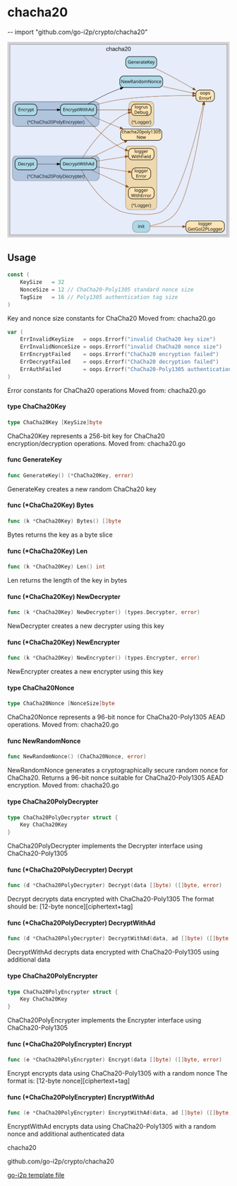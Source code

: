 # chacha20
--
    import "github.com/go-i2p/crypto/chacha20"

![chacha20.svg](chacha20.svg)



## Usage

```go
const (
	KeySize   = 32
	NonceSize = 12 // ChaCha20-Poly1305 standard nonce size
	TagSize   = 16 // Poly1305 authentication tag size
)
```
Key and nonce size constants for ChaCha20 Moved from: chacha20.go

```go
var (
	ErrInvalidKeySize   = oops.Errorf("invalid ChaCha20 key size")
	ErrInvalidNonceSize = oops.Errorf("invalid ChaCha20 nonce size")
	ErrEncryptFailed    = oops.Errorf("ChaCha20 encryption failed")
	ErrDecryptFailed    = oops.Errorf("ChaCha20 decryption failed")
	ErrAuthFailed       = oops.Errorf("ChaCha20-Poly1305 authentication failed")
)
```
Error constants for ChaCha20 operations Moved from: chacha20.go

#### type ChaCha20Key

```go
type ChaCha20Key [KeySize]byte
```

ChaCha20Key represents a 256-bit key for ChaCha20 encryption/decryption
operations. Moved from: chacha20.go

#### func  GenerateKey

```go
func GenerateKey() (*ChaCha20Key, error)
```
GenerateKey creates a new random ChaCha20 key

#### func (*ChaCha20Key) Bytes

```go
func (k *ChaCha20Key) Bytes() []byte
```
Bytes returns the key as a byte slice

#### func (*ChaCha20Key) Len

```go
func (k *ChaCha20Key) Len() int
```
Len returns the length of the key in bytes

#### func (*ChaCha20Key) NewDecrypter

```go
func (k *ChaCha20Key) NewDecrypter() (types.Decrypter, error)
```
NewDecrypter creates a new decrypter using this key

#### func (*ChaCha20Key) NewEncrypter

```go
func (k *ChaCha20Key) NewEncrypter() (types.Encrypter, error)
```
NewEncrypter creates a new encrypter using this key

#### type ChaCha20Nonce

```go
type ChaCha20Nonce [NonceSize]byte
```

ChaCha20Nonce represents a 96-bit nonce for ChaCha20-Poly1305 AEAD operations.
Moved from: chacha20.go

#### func  NewRandomNonce

```go
func NewRandomNonce() (ChaCha20Nonce, error)
```
NewRandomNonce generates a cryptographically secure random nonce for ChaCha20.
Returns a 96-bit nonce suitable for ChaCha20-Poly1305 AEAD encryption. Moved
from: chacha20.go

#### type ChaCha20PolyDecrypter

```go
type ChaCha20PolyDecrypter struct {
	Key ChaCha20Key
}
```

ChaCha20PolyDecrypter implements the Decrypter interface using ChaCha20-Poly1305

#### func (*ChaCha20PolyDecrypter) Decrypt

```go
func (d *ChaCha20PolyDecrypter) Decrypt(data []byte) ([]byte, error)
```
Decrypt decrypts data encrypted with ChaCha20-Poly1305 The format should be:
[12-byte nonce][ciphertext+tag]

#### func (*ChaCha20PolyDecrypter) DecryptWithAd

```go
func (d *ChaCha20PolyDecrypter) DecryptWithAd(data, ad []byte) ([]byte, error)
```
DecryptWithAd decrypts data encrypted with ChaCha20-Poly1305 using additional
data

#### type ChaCha20PolyEncrypter

```go
type ChaCha20PolyEncrypter struct {
	Key ChaCha20Key
}
```

ChaCha20PolyEncrypter implements the Encrypter interface using ChaCha20-Poly1305

#### func (*ChaCha20PolyEncrypter) Encrypt

```go
func (e *ChaCha20PolyEncrypter) Encrypt(data []byte) ([]byte, error)
```
Encrypt encrypts data using ChaCha20-Poly1305 with a random nonce The format is:
[12-byte nonce][ciphertext+tag]

#### func (*ChaCha20PolyEncrypter) EncryptWithAd

```go
func (e *ChaCha20PolyEncrypter) EncryptWithAd(data, ad []byte) ([]byte, error)
```
EncryptWithAd encrypts data using ChaCha20-Poly1305 with a random nonce and
additional authenticated data



chacha20 

github.com/go-i2p/crypto/chacha20

[go-i2p template file](/template.md)
